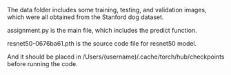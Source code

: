 The data folder includes some training, testing, and validation images, which were all obtained from the Stanford dog dataset. 

assignment.py is the main file, which includes the predict function. 

resnet50-0676ba61.pth is the source code file for resnet50 model. 

And it should be placed in /Users/(username)/.cache/torch/hub/checkpoints before running the code. 
